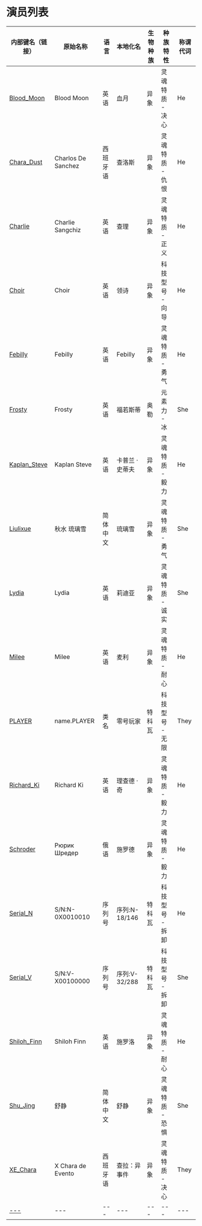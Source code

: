 # 演员列表

|内部键名（链接）|原始名称|语言|本地化名|生物种族|种族特性|称谓代词|
|---|---|---|---|---|---|---|
|[Blood_Moon](Blood_Moon.md)|Blood Moon|英语|血月|异象|灵魂特质 - 决心|He|
|[Chara_Dust](Chara_Dust.md)|Charlos De Sanchez|西班牙语|查洛斯|异象|灵魂特质 - 仇恨|He|
|[Charlie](Charlie.md)|Charlie Sangchiz|英语|查理|异象|灵魂特质 - 正义|He|
|[Choir](Choir.md)|Choir|英语|领诗|异象|科技型号 - 向导|He|
|[Febilly](Febilly.md)|Febilly|英语|Febilly|异象|灵魂特质 - 勇气|He|
|[Frosty](Frosty.md)|Frosty|英语|福若斯蒂|奥勒|元素力 - 冰|She|
|[Kaplan_Steve](Kaplan_Steve.md)|Kaplan Steve|英语|卡普兰 · 史蒂夫|异象|灵魂特质 - 毅力|He|
|[Liulixue](Liulixue.md)|秋水 琉璃雪|简体中文|琉璃雪|异象|灵魂特质 - 勇气|She|
|[Lydia](Lydia.md)|Lydia|英语|莉迪亚|异象|灵魂特质 - 诚实|She|
|[Milee](Milee.md)|Milee|英语|麦利|异象|灵魂特质 - 耐心|He|
|[PLAYER](PLAYER.md)|name.PLAYER|类名|零号玩家|特科瓦|科技型号 - 无限|They|
|[Richard_Ki](Richard_Ki.md)|Richard Ki|英语|理查德 · 奇|异象|灵魂特质 - 毅力|He|
|[Schroder](Schroder.md)|Рюрик Шредер|俄语|施罗德|异象|灵魂特质 - 毅力|He|
|[Serial_N](Serial_N.md)|S/N:N-0X0010010|序列号|序列:N-18/146|特科瓦|科技型号 - 拆卸|He|
|[Serial_V](Serial_V.md)|S/N:V-X00100000|序列号|序列:V-32/288|特科瓦|科技型号 - 拆卸|She|
|[Shiloh_Finn](Shiloh_Finn.md)|Shiloh Finn|英语|施罗洛|异象|灵魂特质 - 耐心|He|
|[Shu_Jing](Shu_Jing.md)|舒静|简体中文|舒静|异象|灵魂特质 - 恐惧|She|
|[XE_Chara](XE_Chara)|X Chara de Evento|西班牙语|查拉：异事件|异象|灵魂特质 - 决心|They|
|[---]()|---|---|---|---|---|---|
